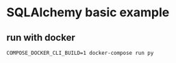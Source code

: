 # SQLAlchemy basic example

## run with docker

```
COMPOSE_DOCKER_CLI_BUILD=1 docker-compose run py
```
